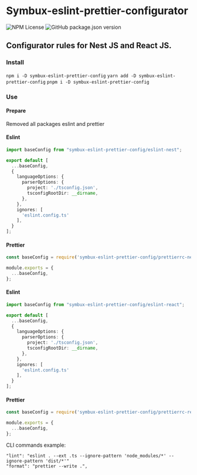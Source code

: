 # Symbux-eslint-prettier-configurator

![NPM License](https://img.shields.io/npm/l/symbux-eslint-prettier-config)
![GitHub package.json version](https://img.shields.io/github/package-json/v/ethicco/eslint-prettier-configurator)


## Configurator rules for Nest JS and React JS.

### Install

```npm i -D symbux-eslint-prettier-config```
```yarn add -D symbux-eslint-prettier-config```
```pnpm i -D symbux-eslint-prettier-config```

### Use

#### Prepare

Removed all packages eslint and prettier

#### Eslint

```ts
import baseConfig from "symbux-eslint-prettier-config/eslint-nest";

export default [
  ...baseConfig,
  {
    languageOptions: {
      parserOptions: {
        project: './tsconfig.json',
        tsconfigRootDir: __dirname,
      },
    },
    ignores: [
      'eslint.config.ts'  
    ],
  }
];
```

#### Prettier

```cjs
const baseConfig = require('symbux-eslint-prettier-config/prettierrc-nest');

module.exports = {
  ...baseConfig,
};
```
#### Eslint

```ts
import baseConfig from "symbux-eslint-prettier-config/eslint-react";

export default [
  ...baseConfig,
  {
    languageOptions: {
      parserOptions: {
        project: './tsconfig.json',
        tsconfigRootDir: __dirname,
      },
    },
    ignores: [
      'eslint.config.ts'  
    ],
  }
];
```

#### Prettier

```cjs
const baseConfig = require('symbux-eslint-prettier-config/prettierrc-react');

module.exports = {
  ...baseConfig,
};
```

CLI commands example:

```
"lint": "eslint . --ext .ts --ignore-pattern 'node_modules/*' --ignore-pattern 'dist/*'"
"format": "prettier --write .",
```
   